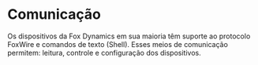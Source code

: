 # Comunicação

Os dispositivos da Fox Dynamics em sua maioria têm suporte ao protocolo FoxWire e comandos de texto (Shell). Esses meios de comunicação permitem: leitura, controle e configuração dos dispositivos.